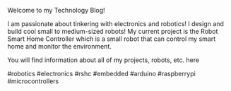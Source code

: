 Welcome to my Technology Blog!

I am passionate about tinkering with  electronics and robotics! I design and build cool small to
  medium-sized robots! My current project is the Robot Smart Home Controller which is a small robot
  that can control my smart home and monitor the environment.

You will find information about all of my projects, robots, etc. here

#robotics #electronics #rshc #embedded #arduino #raspberrypi #microcontrollers
